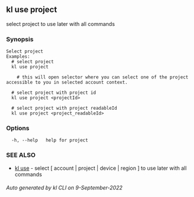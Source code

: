 ## kl use project

select project to use later with all commands

### Synopsis

```
Select project
Examples:
  # select project
  kl use project

	# this will open selector where you can select one of the project accessible to you in selected account context.

  # select project with project id
  kl use project <projectId>

  # select project with project readableId
  kl use project <project_readableId>

```

### Options

```
  -h, --help   help for project
```

### SEE ALSO

* [kl use](kl_use.md)  - select [ account | project | device | region ] to use later with all commands

###### Auto generated by kl CLI on 9-September-2022
